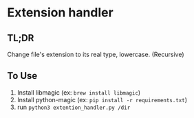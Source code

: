 # Extension handler

## TL;DR

Change file's extension to its real type, lowercase. (Recursive)

## To Use

1. Install libmagic (ex: `brew install libmagic`)
2. Install python-magic (ex: `pip install -r requirements.txt`)
3. run `python3 extention_handler.py /dir`